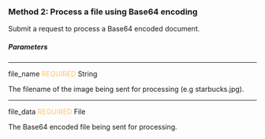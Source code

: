 <h3 className="h3-title" id="base-64-new-api-docs">Method 2: Process a file using Base64 encoding</h3>


<p className="p-text">Submit a request to process a Base64 encoded document.</p>

<h5 className="h5-title">Parameters</h5>

---
<span className="parameter-text">file_name</span> <span style="color: #FFC56D;font-size: 14px" className="parameter-info">REQUIRED</span> <span className="parameter-info">String</span>

<p className="p-text">The filename of the image being sent for processing (e.g starbucks.jpg).</p>

---

<span className="parameter-text">file_data</span> <span style="color: #FFC56D;font-size: 14px" className="parameter-info">REQUIRED</span> <span className="parameter-info">File</span>

<p className="p-text">The Base64 encoded file being sent for processing.</p>

